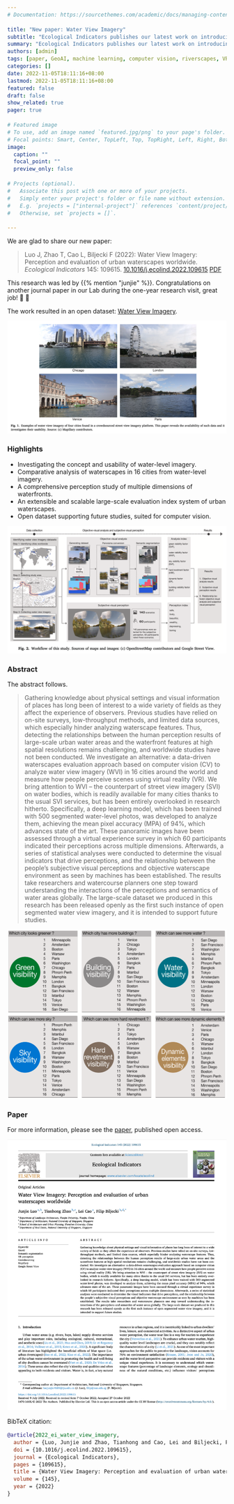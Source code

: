 ```yaml
---
# Documentation: https://sourcethemes.com/academic/docs/managing-content/

title: "New paper: Water View Imagery"
subtitle: "Ecological Indicators publishes our latest work on introducing a new kind of urban visual perspective for perception and evaluation studies of waterscapes worldwide."
summary: "Ecological Indicators publishes our latest work on introducing a new kind of urban visual perspective for perception and evaluation studies of waterscapes worldwide."
authors: [admin]
tags: [paper, GeoAI, machine learning, computer vision, riverscapes, VR]
categories: []
date: 2022-11-05T18:11:16+08:00
lastmod: 2022-11-05T18:11:16+08:00
featured: false
draft: false
show_related: true
pager: true

# Featured image
# To use, add an image named `featured.jpg/png` to your page's folder.
# Focal points: Smart, Center, TopLeft, Top, TopRight, Left, Right, BottomLeft, Bottom, BottomRight.
image:
  caption: ""
  focal_point: ""
  preview_only: false

# Projects (optional).
#   Associate this post with one or more of your projects.
#   Simply enter your project's folder or file name without extension.
#   E.g. `projects = ["internal-project"]` references `content/project/deep-learning/index.md`.
#   Otherwise, set `projects = []`.

---
```


We are glad to share our new paper:

> Luo J, Zhao T, Cao L, Biljecki F (2022): Water View Imagery: Perception and evaluation of urban waterscapes worldwide. _Ecological Indicators_ 145: 109615. [<i class="ai ai-doi-square ai"></i> 10.1016/j.ecolind.2022.109615](https://doi.org/10.1016/j.ecolind.2022.109615) [<i class="far fa-file-pdf"></i> PDF](/publication/2022-ei-water-view-imagery/2022-ei-water-view-imagery.pdf)</i> <i class="ai ai-open-access-square ai"></i>

This research was led by {{% mention "junjie" %}}.
Congratulations on another journal paper in our Lab during the one-year research visit, great job! :raised_hands: :clap:

The work resulted in an open dataset: [Water View Imagery](https://github.com/ualsg/Water-View-Imagery-dataset).


![](1.png)

### Highlights

+ Investigating the concept and usability of water-level imagery.
+ Comparative analysis of waterscapes in 16 cities from water-level imagery.
+ A comprehensive perception study of multiple dimensions of waterfronts.
+ An extensible and scalable large-scale evaluation index system of urban waterscapes.
+ Open dataset supporting future studies, suited for computer vision.

![](2.png)

### Abstract

The abstract follows.

> Gathering knowledge about physical settings and visual information of places has long been of interest to a wide variety of fields as they affect the experience of observers. Previous studies have relied on on-site surveys, low-throughput methods, and limited data sources, which especially hinder analyzing waterscape features. Thus, detecting the relationships between the human perception results of large-scale urban water areas and the waterfront features at high spatial resolutions remains challenging, and worldwide studies have not been conducted. We investigate an alternative: a data-driven waterscapes evaluation approach based on computer vision (CV) to analyze water view imagery (WVI) in 16 cities around the world and measure how people perceive scenes using virtual reality (VR). We bring attention to WVI – the counterpart of street view imagery (SVI) on water bodies, which is readily available for many cities thanks to the usual SVI services, but has been entirely overlooked in research hitherto. Specifically, a deep learning model, which has been trained with 500 segmented water-level photos, was developed to analyze them, achieving the mean pixel accuracy (MPA) of 94%, which advances state of the art. These panoramic images have been assessed through a virtual experience survey in which 60 participants indicated their perceptions across multiple dimensions. Afterwards, a series of statistical analyses were conducted to determine the visual indicators that drive perceptions, and the relationship between the people’s subjective visual perceptions and objective waterscape environment as seen by machines has been established. The results take researchers and watercourse planners one step toward understanding the interactions of the perceptions and semantics of water areas globally. The large-scale dataset we produced in this research has been released openly as the first such instance of open segmented water view imagery, and it is intended to support future studies.

![](3.png)

### Paper 

For more information, please see the [paper](/publication/2022-ei-water-view-imagery/), published open access. <i class="ai ai-open-access-square ai"></i>

[![](page-one.png)](/publication/2022-ei-water-view-imagery/)

BibTeX citation:
```bibtex
@article{2022_ei_water_view_imagery,
  author = {Luo, Junjie and Zhao, Tianhong and Cao, Lei and Biljecki, Filip},
  doi = {10.1016/j.ecolind.2022.109615},
  journal = {Ecological Indicators},
  pages = {109615},
  title = {Water View Imagery: Perception and evaluation of urban waterscapes worldwide},
  volume = {145},
  year = {2022}
}
```
